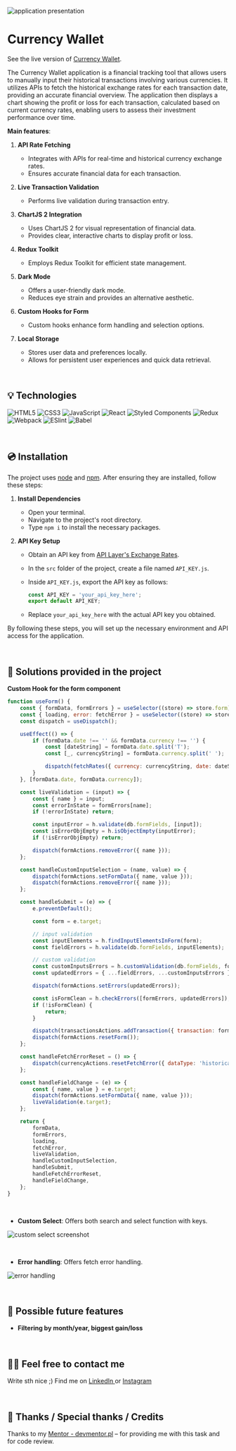 ![application presentation](src/assets/gif/add-transaction.gif)

# Currency Wallet

See the live version of [Currency Wallet](https://remarkable-cupcake-c5f750.netlify.app).

The Currency Wallet application is a financial tracking tool that allows users to manually input their historical transactions involving various currencies. It utilizes APIs to fetch the historical exchange rates for each transaction date, providing an accurate financial overview. The application then displays a chart showing the profit or loss for each transaction, calculated based on current currency rates, enabling users to assess their investment performance over time.

**Main features**:

1. **API Rate Fetching**

    - Integrates with APIs for real-time and historical currency exchange rates.
    - Ensures accurate financial data for each transaction.

2. **Live Transaction Validation**

    - Performs live validation during transaction entry.

3. **ChartJS 2 Integration**

    - Uses ChartJS 2 for visual representation of financial data.
    - Provides clear, interactive charts to display profit or loss.

4. **Redux Toolkit**

    - Employs Redux Toolkit for efficient state management.

5. **Dark Mode**

    - Offers a user-friendly dark mode.
    - Reduces eye strain and provides an alternative aesthetic.

6. **Custom Hooks for Form**

    - Custom hooks enhance form handling and selection options.

7. **Local Storage**
    - Stores user data and preferences locally.
    - Allows for persistent user experiences and quick data retrieval.

&nbsp;

## 💡 Technologies

![HTML5](https://img.shields.io/badge/html5-%23E34F26.svg?style=for-the-badge&logo=html5&logoColor=white)
![CSS3](https://img.shields.io/badge/css3-%231572B6.svg?style=for-the-badge&logo=css3&logoColor=white)
![JavaScript](https://img.shields.io/badge/javascript-%23323330.svg?style=for-the-badge&logo=javascript&logoColor=%23F7DF1E)
![React](https://img.shields.io/badge/react-%2320232a.svg?style=for-the-badge&logo=react&logoColor=%2361DAFB)
![Styled Components](https://img.shields.io/badge/styled--components-DB7093?style=for-the-badge&logo=styled-components&logoColor=white)
![Redux](https://img.shields.io/badge/redux-%23593d88.svg?style=for-the-badge&logo=redux&logoColor=white)
![Webpack](https://img.shields.io/badge/webpack-%238DD6F9.svg?style=for-the-badge&logo=webpack&logoColor=black)
![ESlint](https://img.shields.io/badge/ESLint-4B3263?style=for-the-badge&logo=eslint&logoColor=white)
![Babel](https://img.shields.io/badge/Babel-F9DC3e?style=for-the-badge&logo=babel&logoColor=black)

&nbsp;

## 💿 Installation

The project uses [node](https://nodejs.org/en/) and [npm](https://www.npmjs.com/). After ensuring they are installed, follow these steps:

1. **Install Dependencies**

    - Open your terminal.
    - Navigate to the project's root directory.
    - Type `npm i` to install the necessary packages.

2. **API Key Setup**

    - Obtain an API key from [API Layer's Exchange Rates](https://api.apilayer.com/exchangerates_data).
    - In the `src` folder of the project, create a file named `API_KEY.js`.
    - Inside `API_KEY.js`, export the API key as follows:

        ```javascript
        const API_KEY = 'your_api_key_here';
        export default API_KEY;
        ```

    - Replace `your_api_key_here` with the actual API key you obtained.

By following these steps, you will set up the necessary environment and API access for the application.

&nbsp;

## 🤔 Solutions provided in the project

**Custom Hook for the form component**

```javascript
function useForm() {
    const { formData, formErrors } = useSelector((store) => store.form);
    const { loading, error: fetchError } = useSelector((store) => store.currency.historical);
    const dispatch = useDispatch();

    useEffect(() => {
        if (formData.date !== '' && formData.currency !== '') {
            const [dateString] = formData.date.split('T');
            const [_, currencyString] = formData.currency.split(' ');

            dispatch(fetchRates({ currency: currencyString, date: dateString, dataType: 'historical' }));
        }
    }, [formData.date, formData.currency]);

    const liveValidation = (input) => {
        const { name } = input;
        const errorInState = formErrors[name];
        if (!errorInState) return;

        const inputError = h.validate(db.formFields, [input]);
        const isErrorObjEmpty = h.isObjectEmpty(inputError);
        if (!isErrorObjEmpty) return;

        dispatch(formActions.removeError({ name }));
    };

    const handleCustomInputSelection = (name, value) => {
        dispatch(formActions.setFormData({ name, value }));
        dispatch(formActions.removeError({ name }));
    };

    const handleSubmit = (e) => {
        e.preventDefault();

        const form = e.target;

        // input validation
        const inputElements = h.findInputElementsInForm(form);
        const fieldErrors = h.validate(db.formFields, inputElements);

        // custom validation
        const customInputsErrors = h.customValidation(db.formFields, formData);
        const updatedErrors = { ...fieldErrors, ...customInputsErrors };

        dispatch(formActions.setErrors(updatedErrors));

        const isFormClean = h.checkErrors([formErrors, updatedErrors]);
        if (!isFormClean) {
            return;
        }

        dispatch(transactionsActions.addTransaction({ transaction: formData }));
        dispatch(formActions.resetForm());
    };

    const handleFetchErrorReset = () => {
        dispatch(currencyActions.resetFetchError({ dataType: 'historical' }));
    };

    const handleFieldChange = (e) => {
        const { name, value } = e.target;
        dispatch(formActions.setFormData({ name, value }));
        liveValidation(e.target);
    };

    return {
        formData,
        formErrors,
        loading,
        fetchError,
        liveValidation,
        handleCustomInputSelection,
        handleSubmit,
        handleFetchErrorReset,
        handleFieldChange,
    };
}
```

&nbsp;

-   **Custom Select**: Offers both search and select function with keys.

![custom select screenshot](src/assets/images/custom-select-screenshot.png)

&nbsp;

-   **Error handling**: Offers fetch error handling.

![error handling](src/assets/gif/fetch-error-handling.gif)

&nbsp;

## 💭 Possible future features

-   **Filtering by month/year, biggest gain/loss**

&nbsp;

## 🙋‍♂️ Feel free to contact me

Write sth nice ;) Find me on [LinkedIn ](https://www.linkedin.com/in/marcin-kulbicki-426817a4/) or [Instagram](https://www.instagram.com/yakksiek/)

&nbsp;

## 👏 Thanks / Special thanks / Credits

Thanks to my [Mentor - devmentor.pl](https://devmentor.pl/) – for providing me with this task and for code review.
